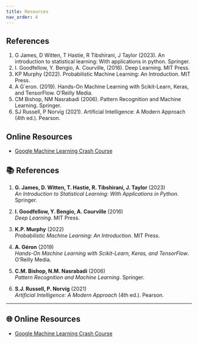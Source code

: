 ```yaml
---
title: Resources
nav_order: 4
---
```


## References
1. G James, D Witten, T Hastie, R Tibshirani, J Taylor (2023). An introduction to statistical learning:
With applications in python. Springer.
2. I. Goodfellow, Y. Bengio, A. Courville, (2016). Deep Learning. MIT Press.
3. KP Murphy (2022). Probabilistic Machine Learning: An Introduction. MIT Press.
4. A G´eron. (2019). Hands-On Machine Learning with Scikit-Learn, Keras, and TensorFlow. O’Reilly
Media.
5. CM Bishop, NM Nasrabadi (2006). Pattern Recognition and Machine Learning. Springer.
6. SJ Russell, P Norvig (2021). Artificial Intelligence: A Modern Approach (4th ed.). Pearson.


## Online Resources
- [Google Machine Learning Crash Course](https://developers.google.com/machine-learning/crash-course)

## 📚 References

1. **G. James, D. Witten, T. Hastie, R. Tibshirani, J. Taylor** (2023)  
   *An Introduction to Statistical Learning: With Applications in Python*. Springer.

2. **I. Goodfellow, Y. Bengio, A. Courville** (2016)  
   *Deep Learning*. MIT Press.  

3. **K.P. Murphy** (2022)  
   *Probabilistic Machine Learning: An Introduction*. MIT Press.

4. **A. Géron** (2019)  
   *Hands-On Machine Learning with Scikit-Learn, Keras, and TensorFlow*. O’Reilly Media.

5. **C.M. Bishop, N.M. Nasrabadi** (2006)  
   *Pattern Recognition and Machine Learning*. Springer.

6. **S.J. Russell, P. Norvig** (2021)  
   *Artificial Intelligence: A Modern Approach* (4th ed.). Pearson.

---

## 🌐 Online Resources

- [Google Machine Learning Crash Course](https://developers.google.com/machine-learning/crash-course)
